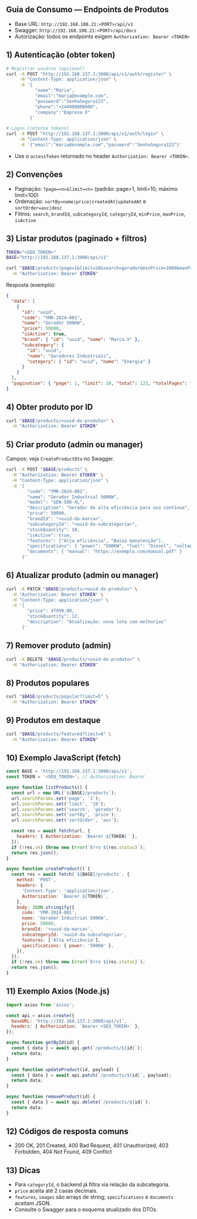 ## Guia de Consumo — Endpoints de Produtos

- Base URL: `http://192.168.100.21:<PORT>/api/v1`
- Swagger: `http://192.168.100.21:<PORT>/api/docs`
- Autorização: todos os endpoints exigem `Authorization: Bearer <TOKEN>`

## 1) Autenticação (obter token)

```bash
# Registrar usuário (opcional)
curl -X POST "http://192.168.137.1:3000/api/v1/auth/register" \
     -H "Content-Type: application/json" \
     -d '{
           "name":"Maria",
           "email":"maria@example.com",
           "password":"SenhaSegura123",
           "phone":"+244900000000",
           "company":"Empresa X"
         }'

# Login (retorna tokens)
curl -X POST "http://192.168.137.1:3000/api/v1/auth/login" \
     -H "Content-Type: application/json" \
     -d '{"email":"maria@example.com","password":"SenhaSegura123"}'
```

- Use o `accessToken` retornado no header `Authorization: Bearer <TOKEN>`.

## 2) Convenções

- Paginação: `?page=<n>&limit=<n>` (padrão: page=1, limit=10; máximo limit=100)
- Ordenação: `sortBy=name|price|createdAt|updatedAt` e `sortOrder=asc|desc`
- Filtros: `search`, `brandId`, `subcategoryId`, `categoryId`, `minPrice`, `maxPrice`, `isActive`

## 3) Listar produtos (paginado + filtros)

```bash
TOKEN="<SEU_TOKEN>"
BASE="http://192.168.137.1:3000/api/v1"

curl "$BASE/products?page=1&limit=20&search=gerador&minPrice=1000&maxPrice=50000&sortBy=price&sortOrder=asc" \
  -H "Authorization: Bearer $TOKEN"
```

Resposta (exemplo):
```json
{
  "data": [
    {
      "id": "uuid",
      "code": "YMR-2024-001",
      "name": "Gerador 500KW",
      "price": 50000,
      "isActive": true,
      "brand": { "id": "uuid", "name": "Marca X" },
      "subcategory": {
        "id": "uuid",
        "name": "Geradores Industriais",
        "category": { "id": "uuid", "name": "Energia" }
      }
    }
  ],
  "pagination": { "page": 1, "limit": 20, "total": 123, "totalPages": 7 }
}
```

## 4) Obter produto por ID

```bash
curl "$BASE/products/<uuid-do-produto>" \
  -H "Authorization: Bearer $TOKEN"
```

## 5) Criar produto (admin ou manager)

Campos: veja `CreateProductDto` no Swagger.

```bash
curl -X POST "$BASE/products" \
  -H "Authorization: Bearer $TOKEN" \
  -H "Content-Type: application/json" \
  -d '{
        "code": "YMR-2024-001",
        "name": "Gerador Industrial 500KW",
        "model": "GEN-500-XL",
        "description": "Gerador de alta eficiência para uso contínuo",
        "price": 50000,
        "brandId": "<uuid-da-marca>",
        "subcategoryId": "<uuid-da-subcategoria>",
        "stockQuantity": 10,
        "isActive": true,
        "features": ["Alta eficiência", "Baixa manutenção"],
        "specifications": { "power": "500KW", "fuel": "Diesel", "voltage": "380V" },
        "documents": { "manual": "https://exemplo.com/manual.pdf" }
      }'
```

## 6) Atualizar produto (admin ou manager)

```bash
curl -X PATCH "$BASE/products/<uuid-do-produto>" \
  -H "Authorization: Bearer $TOKEN" \
  -H "Content-Type: application/json" \
  -d '{
        "price": 47999.90,
        "stockQuantity": 12,
        "description": "Atualização: novo lote com melhorias"
      }'
```

## 7) Remover produto (admin)

```bash
curl -X DELETE "$BASE/products/<uuid-do-produto>" \
  -H "Authorization: Bearer $TOKEN"
```

## 8) Produtos populares

```bash
curl "$BASE/products/popular?limit=5" \
  -H "Authorization: Bearer $TOKEN"
```

## 9) Produtos em destaque

```bash
curl "$BASE/products/featured?limit=8" \
  -H "Authorization: Bearer $TOKEN"
```

## 10) Exemplo JavaScript (fetch)

```javascript
const BASE = 'http://192.168.137.1:3000/api/v1';
const TOKEN = '<SEU_TOKEN>'; // Authorization: Bearer

async function listProducts() {
  const url = new URL(`${BASE}/products`);
  url.searchParams.set('page', '1');
  url.searchParams.set('limit', '10');
  url.searchParams.set('search', 'gerador');
  url.searchParams.set('sortBy', 'price');
  url.searchParams.set('sortOrder', 'asc');

  const res = await fetch(url, {
    headers: { Authorization: `Bearer ${TOKEN}` },
  });
  if (!res.ok) throw new Error(`Erro ${res.status}`);
  return res.json();
}

async function createProduct() {
  const res = await fetch(`${BASE}/products`, {
    method: 'POST',
    headers: {
      'Content-Type': 'application/json',
      Authorization: `Bearer ${TOKEN}`,
    },
    body: JSON.stringify({
      code: 'YMR-2024-001',
      name: 'Gerador Industrial 500KW',
      price: 50000,
      brandId: '<uuid-da-marca>',
      subcategoryId: '<uuid-da-subcategoria>',
      features: ['Alta eficiência'],
      specifications: { power: '500KW' },
    }),
  });
  if (!res.ok) throw new Error(`Erro ${res.status}`);
  return res.json();
}
```

## 11) Exemplo Axios (Node.js)

```javascript
import axios from 'axios';

const api = axios.create({
  baseURL: 'http://192.168.137.1:3000/api/v1',
  headers: { Authorization: `Bearer <SEU_TOKEN>` },
});

async function getById(id) {
  const { data } = await api.get(`/products/${id}`);
  return data;
}

async function updateProduct(id, payload) {
  const { data } = await api.patch(`/products/${id}`, payload);
  return data;
}

async function removeProduct(id) {
  const { data } = await api.delete(`/products/${id}`);
  return data;
}
```

## 12) Códigos de resposta comuns

- 200 OK, 201 Created, 400 Bad Request, 401 Unauthorized, 403 Forbidden, 404 Not Found, 409 Conflict

## 13) Dicas

- Para `categoryId`, o backend já filtra via relação da subcategoria.
- `price` aceita até 2 casas decimais.
- `features`, `images` são arrays de string; `specifications` e `documents` aceitam JSON.
- Consulte o Swagger para o esquema atualizado dos DTOs.
